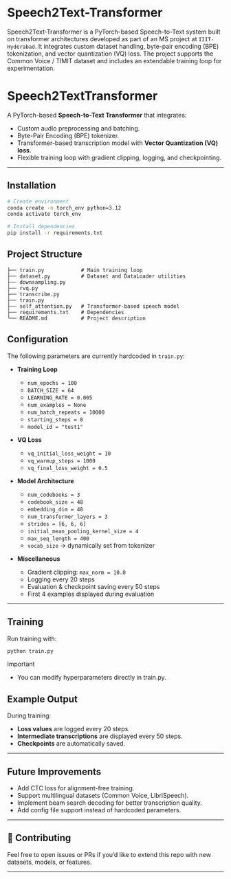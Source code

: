 # Speech2Text-Transformer
Speech2Text-Transformer is a PyTorch-based Speech-to-Text system built on transformer architectures developed as part of an MS project at `IIIT-Hyderabad`. It integrates custom dataset handling, byte-pair encoding (BPE) tokenization, and vector quantization (VQ) loss. The project supports the Common Voice / TIMIT dataset and includes an extendable training loop for experimentation.


# Speech2TextTransformer

A PyTorch-based **Speech-to-Text Transformer** that integrates:
- Custom audio preprocessing and batching.
- Byte-Pair Encoding (BPE) tokenizer.
- Transformer-based transcription model with **Vector Quantization (VQ) loss**.
- Flexible training loop with gradient clipping, logging, and checkpointing.

---

## Installation

```bash
# Create environment
conda create -n torch_env python=3.12
conda activate torch_env

# Install dependencies
pip install -r requirements.txt
```

## Project Structure

```text
├── train.py            # Main training loop
├── dataset.py          # Dataset and DataLoader utilities
├── downsampling.py        
├── rvq.py     
├── transcribe.py     
├── train.py      
├── self_attention.py   # Transformer-based speech model
├── requirements.txt    # Dependencies
└── README.md           # Project description
```


## Configuration

The following parameters are currently hardcoded in `train.py`:

- **Training Loop**
  - `num_epochs = 100`
  - `BATCH_SIZE = 64`
  - `LEARNING_RATE = 0.005`
  - `num_examples = None`
  - `num_batch_repeats = 10000`
  - `starting_steps = 0`
  - `model_id = "test1"`

- **VQ Loss**
  - `vq_initial_loss_weight = 10`
  - `vq_warmup_steps = 1000`
  - `vq_final_loss_weight = 0.5`

- **Model Architecture**
  - `num_codebooks = 3`
  - `codebook_size = 48`
  - `embedding_dim = 48`
  - `num_transformer_layers = 3`
  - `strides = [6, 6, 6]`
  - `initial_mean_pooling_kernel_size = 4`
  - `max_seq_length = 400`
  - `vocab_size` → dynamically set from tokenizer

- **Miscellaneous**
  - Gradient clipping: `max_norm = 10.0`
  - Logging every 20 steps
  - Evaluation & checkpoint saving every 50 steps
  - First 4 examples displayed during evaluation

---

## Training

Run training with:

```bash
python train.py
```

> [!IMPORTANT]
> - You can modify hyperparameters directly in train.py.


## Example Output

During training:
- **Loss values** are logged every 20 steps.
- **Intermediate transcriptions** are displayed every 50 steps.
- **Checkpoints** are automatically saved.

---

## Future Improvements
- Add CTC loss for alignment-free training.
- Support multilingual datasets (Common Voice, LibriSpeech).
- Implement beam search decoding for better transcription quality.
- Add config file support instead of hardcoded parameters.

---

## 🙌 Contributing
Feel free to open issues or PRs if you’d like to extend this repo with new datasets, models, or features.

---
